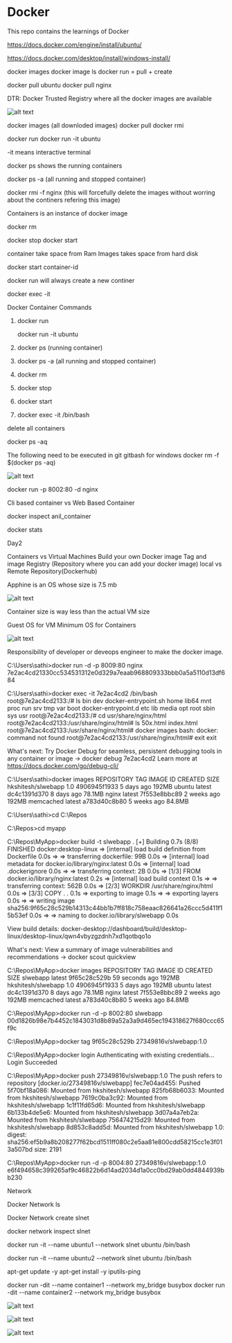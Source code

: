 # Docker
This repo contains the learnings of Docker

https://docs.docker.com/engine/install/ubuntu/

https://docs.docker.com/desktop/install/windows-install/

docker images
docker image ls
docker run = pull + create

docker pull ubuntu
docker pull nginx

DTR: Docker Trusted Registry
where all the docker images are available

![alt text](image.png)

docker images (all downloded images)
docker pull <image-name>
docker rmi <Image-name>


docker run <image-name>
 docker run -it ubuntu   
 
 -it means interactive terminal

 docker ps
 shows the running containers


 docker ps -a (all running and stopped container)


docker rmi -f nginx (this will forcefully delete the images without worring about the continers refering this image)


Containers is an instance of docker image

docker rm <container-id>

docker stop <container-id>
docker start <container-id>


container take space from Ram
Images takes space from hard disk

docker start container-id

docker run will always create  a new continer

docker exec -it <container-id>

Docker Container Commands

 

1. docker run <image-name>

   docker run -it ubuntu

2. docker ps (running container)

3. docker ps -a (all running and stopped container)

4. docker rm <cont-id>

5. docker stop <cont-id>

6. docker start <cont-id>

7. docker exec -it <cont-id> /bin/bash


delete all containers

docker ps -aq

The following need to be executed in git gitbash for windows
docker rm -f $(docker ps -aq)

![alt text](image-4.png)

docker run -p 8002:80 -d nginx

Cli based container vs Web Based Container

docker inspect anil_container

docker stats   

Day2

Containers vs Virtual Machines
Build your own Docker image
Tag and image 
Registry (Repository where you can add your docker image)
local vs Remote Repository(Dockerhub)

Apphine is an OS whose size is 7.5 mb

![alt text](image-2.png)

Container size is way less than the actual VM size

Guest OS for VM
Minimum OS for Containers


![alt text](image-3.png)

Responsibility of developer or deveops engineer to make the docker image.


C:\Users\sathi>docker run -d -p 8009:80 nginx
7e2ac4cd21330cc534531312e0d329a7eaab968809333bbb0a5a5110d13df684

C:\Users\sathi>docker exec -it 7e2ac4cd2 /bin/bash
root@7e2ac4cd2133:/# ls
bin   dev                  docker-entrypoint.sh  home  lib64  mnt  proc  run   srv  tmp  var
boot  docker-entrypoint.d  etc                   lib   media  opt  root  sbin  sys  usr
root@7e2ac4cd2133:/# cd usr/share/nginx/html
root@7e2ac4cd2133:/usr/share/nginx/html# ls
50x.html  index.html
root@7e2ac4cd2133:/usr/share/nginx/html# docker images
bash: docker: command not found
root@7e2ac4cd2133:/usr/share/nginx/html# exit
exit

What's next:
    Try Docker Debug for seamless, persistent debugging tools in any container or image → docker debug 7e2ac4cd2
    Learn more at https://docs.docker.com/go/debug-cli/

C:\Users\sathi>docker images
REPOSITORY           TAG       IMAGE ID       CREATED       SIZE
hkshitesh/slwebapp   1.0       4906945f1933   5 days ago    192MB
ubuntu               latest    dc4c1391d370   8 days ago    78.1MB
nginx                latest    7f553e8bbc89   2 weeks ago   192MB
memcached            latest    a783d40c8b80   5 weeks ago   84.8MB

C:\Users\sathi>cd C:\Repos

C:\Repos>cd myapp


C:\Repos\MyApp>docker build -t slwebapp .
[+] Building 0.7s (8/8) FINISHED                                             docker:desktop-linux
 => [internal] load build definition from Dockerfile                                         0.0s
 => => transferring dockerfile: 99B                                                          0.0s
 => [internal] load metadata for docker.io/library/nginx:latest                              0.0s
 => [internal] load .dockerignore                                                            0.0s
 => => transferring context: 2B                                                              0.0s
 => [1/3] FROM docker.io/library/nginx:latest                                                0.2s
 => [internal] load build context                                                            0.1s
 => => transferring context: 562B                                                            0.0s
 => [2/3] WORKDIR /usr/share/nginx/html                                                      0.0s
 => [3/3] COPY . .                                                                           0.1s
 => exporting to image                                                                       0.1s
 => => exporting layers                                                                      0.0s
 => => writing image sha256:9f65c28c529b14313c44bb1b7ff818c758eaac826641a26ccc5d411f15b53ef  0.0s
 => => naming to docker.io/library/slwebapp                                                  0.0s

View build details: docker-desktop://dashboard/build/desktop-linux/desktop-linux/qwn4vbyzgzdnh7xd1qotbqo1o

What's next:
    View a summary of image vulnerabilities and recommendations → docker scout quickview

C:\Repos\MyApp>docker images
REPOSITORY           TAG       IMAGE ID       CREATED          SIZE
slwebapp             latest    9f65c28c529b   59 seconds ago   192MB
hkshitesh/slwebapp   1.0       4906945f1933   5 days ago       192MB
ubuntu               latest    dc4c1391d370   8 days ago       78.1MB
nginx                latest    7f553e8bbc89   2 weeks ago      192MB
memcached            latest    a783d40c8b80   5 weeks ago      84.8MB

C:\Repos\MyApp>docker run -d -p 8002:80 slwebapp
00d1826b98e7b4452c1843031d8b89a52a3a9d465ec194318627f680ccc65f9c

C:\Repos\MyApp>docker tag 9f65c28c529b 27349816v/slwebapp:1.0

C:\Repos\MyApp>docker login
Authenticating with existing credentials...
Login Succeeded

C:\Repos\MyApp>docker push 27349816v/slwebapp:1.0
The push refers to repository [docker.io/27349816v/slwebapp]
fec7e04ad455: Pushed
5f70bf18a086: Mounted from hkshitesh/slwebapp
825fb68b6033: Mounted from hkshitesh/slwebapp
7619c0ba3c92: Mounted from hkshitesh/slwebapp
1c1f11fd65d6: Mounted from hkshitesh/slwebapp
6b133b4de5e6: Mounted from hkshitesh/slwebapp
3d07a4a7eb2a: Mounted from hkshitesh/slwebapp
756474215d29: Mounted from hkshitesh/slwebapp
8d853c8add5d: Mounted from hkshitesh/slwebapp
1.0: digest: sha256:ef5b9a8b208277f62bcd1511ff080c2e5aa81e800cdd58215cc1e3f013a507bd size: 2191

C:\Repos\MyApp>docker run -d -p 8004:80 27349816v/slwebapp:1.0
e6f494658c399265af9c46822b6d14ad2034d1a0cc0bd29ab0dd4844939bb230

Network 

Docker Network ls

Docker Network create slnet

docker network inspect slnet

docker run -it --name ubuntu1 --network slnet ubuntu /bin/bash

docker run -it --name ubuntu2 --network slnet ubuntu /bin/bash



apt-get update -y
apt-get install -y iputils-ping



docker run -dit --name container1 --network my_bridge busybox
docker run -dit --name container2 --network my_bridge busybox


![alt text](image-5.png)

![alt text](image-6.png)

![alt text](image-7.png)





